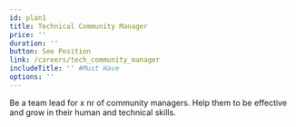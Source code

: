 ```yaml
---
id: plan1
title: Technical Community Manager
price: ''
duration: ''
button: See Position
link: /careers/tech_community_manager
includeTitle: '' #Must Have
options: ''
---
```


Be a team lead for x nr of community managers. Help them to be effective and grow in their human and technical skills.

<!-- Passion at bringing a positive change to the world, Fluency in at least 2 dev languages, Good knowledge of docker/kubernetes, Fluent in English, Understand & follow Pareto 20/80 rule -->